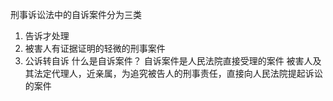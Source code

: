 刑事诉讼法中的自诉案件分为三类
1. 告诉才处理
2. 被害人有证据证明的轻微的刑事案件
3. 公诉转自诉
什么是自诉案件？
	自诉案件是人民法院直接受理的案件
	被害人及其法定代理人，近亲属，为追究被告人的刑事责任，直接向人民法院提起诉讼的案件